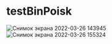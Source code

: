 # testBinPoisk
![Снимок экрана 2022-03-26 143945](https://user-images.githubusercontent.com/101637510/160242277-ae1b142b-fd56-46bc-8af9-e298fd951e89.png)
![Снимок экрана 2022-03-26 155324](https://user-images.githubusercontent.com/101637510/160244939-3e082cf5-d532-4d03-bca0-99514b726317.png)
